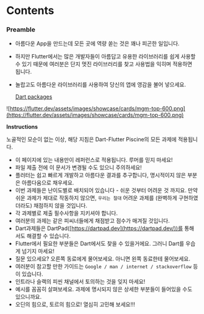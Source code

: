 # Contents



### Preamble

- 아름다운 App을 만드는데 모든 곳에 역량 쏟는 것은 꽤나 피곤한 일입니다.

- 하지만 Flutter에서는 많은 개발자들이 아름답고 유용한 라이브러리를 쉽게 사용할 수 있기 때문에 여러분은 단지 멋진 라이브러리를 찾고 사용법을 익히며 적용하면 됩니다.

- 놀랍고도 아름다운 라이브러리를 사용하여 당신의 앱에 영감을 불어 넣으세요.

  [Dart packages](https://pub.dev/)

<!-- 이미지 URL 404에러 발생. 어떤 이미지인지 모르지만 주소 변경이 필요하지 않을까요? -->
![https://flutter.dev/assets/images/showcase/cards/mgm-top-600.png](https://flutter.dev/assets/images/showcase/cards/mgm-top-600.png)

**Instructions**

노골적인 모순이 없는 이상, 해당 지침은 Dart-Flutter Piscine의 모든 과제에 적용됩니다.  
- 이 페이지에 있는 내용만이 레퍼런스로 적용됩니다. 루머를 믿지 마세요!
- 파일 제출 전에 이 문서가 변경될 수도 있으니 주의하세요!
- 플러터는 쉽고 빠르게 개발하고 아름다운 결과를 추구합니다, 명시적이지 않은 부분은 아름다움으로 채우세요.
- 이번 과제들은 난이도별로 배치되어 있습니다 - 쉬운 것부터 어려운 것 까지요. 만약 쉬운 과제가 제대로 작동하지 않으면, `우리는 절대` 어려운 과제를 (완벽하게 구현하였더라도) 채점하지 않을 것입니다.
- 각 과제별로 제출 필수사항을 지키셔야 합니다.
- 여러분의 과제는 같은 피씨너들에게 채점받고 점수가 매겨질 것입니다.
- Dart과제들은 DartPad([https://dartpad.dev](https://dartpad.dev/))를 통해서도 해결할 수 있습니다.
- Flutter에서 필요한 부분들은 Dart에서도 찾을 수 있을거에요. 그러니 Dart를 우습게 넘기지 마세요!
- 질문 있으세요? 오른쪽 동료에게 물어보세요. 아니면 왼쪽 동료한테 물어보세요.
- 여러분이 참고할 만한 가이드는 `Google / man / internet / stackoverflow` 등이 있습니다.
- 인트라나 슬랙의 피씬 채널에서 토의하는 것을 잊지 마세요!
- 예시를 꼼꼼히 살펴보세요. 과제에 명시되지 않은 상세한 부분들이 들어있을 수도 있으니까요.
- 오딘의 힘으로, 토르의 힘으로! 열심히 고민해 보세요!!!
